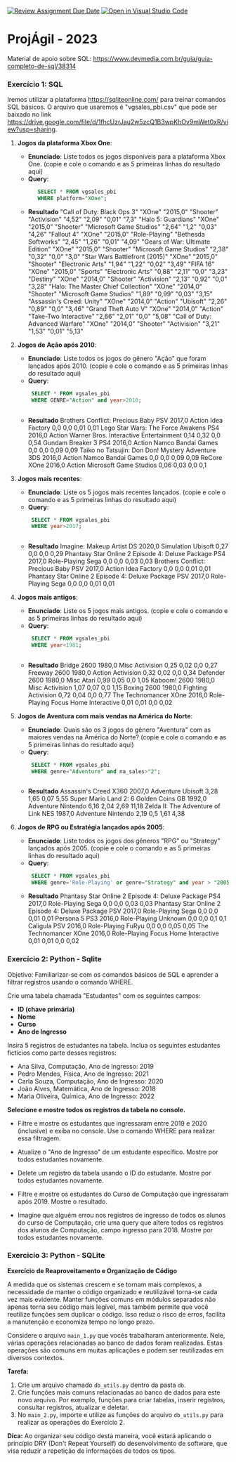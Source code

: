 [![Review Assignment Due Date](https://classroom.github.com/assets/deadline-readme-button-24ddc0f5d75046c5622901739e7c5dd533143b0c8e959d652212380cedb1ea36.svg)](https://classroom.github.com/a/GsJsnvSu)
[![Open in Visual Studio Code](https://classroom.github.com/assets/open-in-vscode-718a45dd9cf7e7f842a935f5ebbe5719a5e09af4491e668f4dbf3b35d5cca122.svg)](https://classroom.github.com/online_ide?assignment_repo_id=11573542&assignment_repo_type=AssignmentRepo)
# ProjÁgil - 2023

Material de apoio sobre SQL: https://www.devmedia.com.br/guia/guia-completo-de-sql/38314

### Exercício 1: SQL

Iremos utilizar a plataforma https://sqliteonline.com/ para treinar comandos SQL básicos. O arquivo que usaremos é "vgsales_pbi.csv" que pode ser baixado no link https://drive.google.com/file/d/1fhcUzrJau2w5zcQ1B3wpKhOv9mWet0xR/view?usp=sharing.

1. **Jogos da plataforma Xbox One**:
   - **Enunciado**: Liste todos os jogos disponíveis para a plataforma Xbox One. (copie e cole o comando e as 5 primeiras linhas do resultado aqui)
   - **Query**:
     ```sql      
        SELECT * FROM vgsales_pbi
        WHERE platform="XOne";   
     ```
   - **Resultado**
"Call of Duty: Black Ops 3"	"XOne"	"2015,0"	"Shooter"	"Activision"	"4,52"	"2,09"	"0,01"	"7,3"
"Halo 5: Guardians"	"XOne"	"2015,0"	"Shooter"	"Microsoft Game Studios"	"2,64"	"1,2"	"0,03"	"4,26"
"Fallout 4"	"XOne"	"2015,0"	"Role-Playing"	"Bethesda Softworks"	"2,45"	"1,26"	"0,01"	"4,09"
"Gears of War: Ultimate Edition"	"XOne"	"2015,0"	"Shooter"	"Microsoft Game Studios"	"2,38"	"0,32"	"0,0"	"3,0"
"Star Wars Battlefront (2015)"	"XOne"	"2015,0"	"Shooter"	"Electronic Arts"	"1,94"	"1,22"	"0,02"	"3,49"
"FIFA 16"	"XOne"	"2015,0"	"Sports"	"Electronic Arts"	"0,88"	"2,11"	"0,0"	"3,23"
"Destiny"	"XOne"	"2014,0"	"Shooter"	"Activision"	"2,13"	"0,92"	"0,0"	"3,28"
"Halo: The Master Chief Collection"	"XOne"	"2014,0"	"Shooter"	"Microsoft Game Studios"	"1,89"	"0,99"	"0,03"	"3,15"
"Assassin's Creed: Unity"	"XOne"	"2014,0"	"Action"	"Ubisoft"	"2,26"	"0,89"	"0,0"	"3,46"
"Grand Theft Auto V"	"XOne"	"2014,0"	"Action"	"Take-Two Interactive"	"2,66"	"2,01"	"0,0"	"5,08"
"Call of Duty: Advanced Warfare"	"XOne"	"2014,0"	"Shooter"	"Activision"	"3,21"	"1,53"	"0,01"	"5,13"

    


2. **Jogos de Ação após 2010**:
   - **Enunciado**: Liste todos os jogos do gênero "Ação" que foram lançados após 2010.  (copie e cole o comando e as 5 primeiras linhas do resultado aqui)
   - **Query**:
     ```sql
      SELECT * FROM vgsales_pbi
      WHERE GENRE="Action" and year>2010;
      
     ```
   - **Resultado**
   Brothers Conflict: Precious Baby	PSV	2017,0	Action	Idea Factory	0,0	0,0	0,01	0,01
   Lego Star Wars: The Force Awakens	PS4	2016,0	Action	Warner Bros. Interactive Entertainment	0,14	0,32	0,0	0,54
   Gundam Breaker 3	PS4	2016,0	Action	Namco Bandai Games	0,0	0,0	0,09	0,09
   Taiko no Tatsujin: Don Don! Mystery Adventure	3DS	2016,0	Action	Namco Bandai Games	0,0	0,0	0,09	0,09
    ReCore	XOne	2016,0	Action	Microsoft Game Studios	0,06	0,03	0,0	0,1

3. **Jogos mais recentes**:
   - **Enunciado**: Liste os 5 jogos mais recentes lançados.  (copie e cole o comando e as 5 primeiras linhas do resultado aqui)
   - **Query**:
     ```sql
      SELECT * FROM vgsales_pbi
      WHERE year>2017;
      
     ```
   - **Resultado**
   Imagine: Makeup Artist	DS	2020,0	Simulation	Ubisoft	0,27	0,0	0,0	0,29
   Phantasy Star Online 2 Episode 4: Deluxe Package	PS4	2017,0	Role-Playing	Sega	0,0	0,0	0,03	0,03
   Brothers Conflict: Precious Baby	PSV	2017,0	Action	Idea Factory	0,0	0,0	0,01	0,01
   Phantasy Star Online 2 Episode 4: Deluxe Package	PSV	2017,0	Role-Playing	Sega	0,0	0,0	0,01	0,01
    


4. **Jogos mais antigos**:
   - **Enunciado**: Liste os 5 jogos mais antigos.  (copie e cole o comando e as 5 primeiras linhas do resultado aqui)
   - **Query**:
     ```sql
      SELECT * FROM vgsales_pbi
      WHERE year<1981;    
      
     ```
   - **Resultado**
   Bridge	2600	1980,0	Misc	Activision	0,25	0,02	0,0	0,27
   Freeway	2600	1980,0	Action	Activision	0,32	0,02	0,0	0,34
   Defender	2600	1980,0	Misc	Atari	0,99	0,05	0,0	1,05
   Kaboom!	2600	1980,0	Misc	Activision	1,07	0,07	0,0	1,15
   Boxing	2600	1980,0	Fighting	Activision	0,72	0,04	0,0	0,77
  The Technomancer	XOne	2016,0	Role-Playing	Focus Home Interactive	0,01	0,01	0,0	0,02


5. **Jogos de Aventura com mais vendas na América do Norte**:
   - **Enunciado**: Quais são os 3 jogos do gênero "Aventura" com as maiores vendas na América do Norte?  (copie e cole o comando e as 5 primeiras linhas do resultado aqui)
   - **Query**:
     ```sql
      SELECT * FROM vgsales_pbi
      WHERE genre="Adventure" and na_sales>"2";
      
     ```
   - **Resultado**
   Assassin's Creed	X360	2007,0	Adventure	Ubisoft	3,28	1,65	0,07	5,55
   Super Mario Land 2: 6 Golden Coins	GB	1992,0	Adventure	Nintendo	6,16	2,04	2,69	11,18
   Zelda II: The Adventure of Link	NES	1987,0	Adventure	Nintendo	2,19	0,5	1,61	4,38
    


	 
6. **Jogos de RPG ou Estratégia lançados após 2005**:
   - **Enunciado**: Liste todos os jogos dos gêneros "RPG" ou "Strategy" lançados após 2005.  (copie e cole o comando e as 5 primeiras linhas do resultado aqui)
   - **Query**:
     ```sql
      SELECT * FROM vgsales_pbi
      WHERE genre='Role-Playing' or genre="Strategy" and year > "2005";

     ```
   - **Resultado**
    Phantasy Star Online 2 Episode 4: Deluxe Package	PS4	2017,0	Role-Playing	Sega	0,0	0,0	0,03	0,03
    Phantasy Star Online 2 Episode 4: Deluxe Package	PSV	2017,0	Role-Playing	Sega	0,0	0,0	0,01	0,01
    Persona 5	PS3	2016,0	Role-Playing	Unknown	0,0	0,0	0,1	0,1
    Caligula	PSV	2016,0	Role-Playing	FuRyu	0,0	0,0	0,05	0,05
    The Technomancer	XOne	2016,0	Role-Playing	Focus Home Interactive	0,01	0,01	0,0	0,02
    



### Exercício 2: Python - Sqlite

Objetivo: Familiarizar-se com os comandos básicos de SQL e aprender a filtrar registros usando o comando WHERE.

Crie uma tabela chamada "Estudantes" com os seguintes campos:

- **ID (chave primária)**
- **Nome**
- **Curso**
- **Ano de Ingresso**

Insira 5 registros de estudantes na tabela. Inclua os seguintes estudantes fictícios como parte desses registros:

- Ana Silva, Computação, Ano de Ingresso: 2019
- Pedro Mendes, Física, Ano de Ingresso: 2021
- Carla Souza, Computação, Ano de Ingresso: 2020
- João Alves, Matemática, Ano de Ingresso: 2018
- Maria Oliveira, Química, Ano de Ingresso: 2022
 
**Selecione e mostre todos os registros da tabela no console.**

- Filtre e mostre os estudantes que ingressaram entre 2019 e 2020 (inclusive) e exiba no console. Use o comando WHERE para realizar essa filtragem.

- Atualize o "Ano de Ingresso" de um estudante específico. Mostre por todos estudantes novamente.

- Delete um registro da tabela usando o ID do estudante. Mostre por todos estudantes novamente.

- Filtre e mostre os estudantes do Curso de Computação que ingressaram após 2019. Mostre o resultado.

- Imagine que alguém errou nos registros de ingresso de todos os alunos do curso de Computação, crie uma query que altere todos os registros dos alunos de Computação, campo ingresso para 2018. Mostre por todos estudantes novamente.




### Exercicio 3: Python - SQLite

**Exercício de Reaproveitamento e Organização de Código**

A medida que os sistemas crescem e se tornam mais complexos, a necessidade de manter o código organizado e reutilizável torna-se cada vez mais evidente. Manter funções comuns em módulos separados não apenas torna seu código mais legível, mas também permite que você reutilize funções sem duplicar o código. Isso reduz o risco de erros, facilita a manutenção e economiza tempo no longo prazo.

Considere o arquivo `main_1.py` que vocês trabalharam anteriormente. Nele, várias operações relacionadas ao banco de dados foram realizadas. Estas operações são comuns em muitas aplicações e podem ser reutilizadas em diversos contextos.

**Tarefa:** 

1. Crie um arquivo chamado `db_utils.py` dentro da pasta `db`.
2. Crie funções mais comuns relacionadas ao banco de dados para este novo arquivo. Por exemplo, funções para criar tabelas, inserir registros, consultar registros, atualizar e deletar.
3. No `main_2.py`, importe e utilize as funções do arquivo `db_utils.py` para realizar as operações do Exercício 2.

**Dica:** Ao organizar seu código desta maneira, você estará aplicando o princípio DRY (Don't Repeat Yourself) do desenvolvimento de software, que visa reduzir a repetição de informações de todos os tipos.